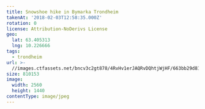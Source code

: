 ```yaml
---
title: Snowshoe hike in Bymarka Trondheim
takenAt: '2018-02-03T12:58:35.000Z'
rotation: 0
license: Attribution-NoDerivs License
geo:
  lat: 63.405313
  lng: 10.226666
tags:
  - trondheim
url: >-
  //images.ctfassets.net/bncv3c2gt878/4RvHv1erJAQRvDQhtjWjHF/663bb29d819072fecdf7bd32f82e7d0c/snowshoe-hike-in-bymarka-trondheim_40029657582_o
size: 810153
image:
  width: 2560
  height: 1440
contentType: image/jpeg
---
```


